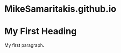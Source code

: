 # MikeSamaritakis.github.io


<!DOCTYPE html>
<html>
<body>

<h1>My First Heading</h1>
<p>My first paragraph.</p>

</body>
</html>
